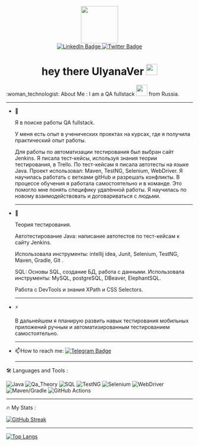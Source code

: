 <div id="header" align="center">
  <img src="https://media.giphy.com/media/v1.Y2lkPTc5MGI3NjExNWk3ZWdndXd0ZndlZWgxYWc1eWFpeGxxMGgyeDA1enVpOHc3aDM4ZSZlcD12MV9pbnRlcm5hbF9naWZfYnlfaWQmY3Q9Zw/3o7WTL4qQCbbLLV2Pm/giphy.gif" width="100"/>
</div>
<div id="badges" align="center">
  <a href="https://www.linkedin.com/in/ulyana-veryaskina/">
    <img src="https://img.shields.io/badge/LinkedIn-blue?style=for-the-badge&logo=linkedin&logoColor=white" alt="LinkedIn Badge"/>
  </a>
  <a href="https://t.me/V_U_G_13">
    <img src="https://img.shields.io/badge/Telegram-blue?style=for-the-badge&logo=telegram&logoColor=white" alt="Twitter Badge"/>
  </a>
</div>
<div id="badges" align="center">
<img src="https://komarev.com/ghpvc/?username=UlyanaVer&style=flat-square&color=blue" alt=""/>
  </div>
  <div id="badges" align="center">
<h1> 
  hey there UlyanaVer
  <img src="https://media.giphy.com/media/hvRJCLFzcasrR4ia7z/giphy.gif" width="30px"/>
</h1>
     </div>
 :woman_technologist: About Me :
 I am a QA fullstack <img src="https://media.giphy.com/media/WUlplcMpOCEmTGBtBW/giphy.gif" width="30"> from Russia.
 
  --- 
  
- :telescope:
  
  Я в поиске работы QA fullstack.
  
  У меня есть опыт в ученических проектах на курсах, где я получила практический опыт работы.

  Для работы по автоматизации тестирования был выбран сайт Jenkins.
  Я писала тест-кейсы, используя знания теории тестирования, в Trello.
  По тест-кейсам я писала автотесты на языке Java. Проект  использовал: Maven, TestNG, Selenium, WebDriver. 
  Я научилась работать с ветками gitHub и разрешать конфликты.
  В процессе обучения я работала самостоятельно и в команде. Это помогло мне понять специфику удалённой работы. 
  Я научилась по новому взаимодействовать и договариваться с людьми. 
  
  --- 
 
- :seedling:
  
  Теория тестирования.
  
  Автотестирование Java: написание автотестов по тест-кейсам к сайту Jenkins.
  
  Использовала инструменты: intellij idea, Junit, Selenium, TestNG, Maven, Gradle, Git .
  
  SQL: Основы SQL, создание БД, работа с данными. Использовала инструменты: MySQL, postgreSQL, DBeaver, ElephantSQL.
  
  Работа с DevTools и знания XPath и CSS Selectors.
  
   ---
  
- :zap:
  
  В дальнейшем я планирую развить навык тестирования мобильных приложений ручным и автоматизированным тестированием самостоятельно.

   --- 

- :mailbox:How to reach me: [![Telegram Badge](https://img.shields.io/badge/-@V_U_G_13-blue?style=flat&logo=Telegram&logoColor=white)](https://t.me/V_U_G_13)
  
   ---

 :hammer_and_wrench: Languages and Tools :

![Java](https://img.shields.io/badge/Java-F7DF1E?style=for-the-badge&logo=java&logoColor=red)
![Qa_Theory](https://img.shields.io/badge/Qa_Theory-316192?style=for-the-badge&logo=Qa_Theory&logoColor=white)
![SQL](https://img.shields.io/badge/SQL-6DA55F?style=for-the-badge&logo=SQL&logoColor=orange)
![TestNG](https://img.shields.io/badge/TestNG-%2320232a.svg?style=for-the-badge&logo=TestNG&logoColor=%2361DAFB)
![Selenium](https://img.shields.io/badge/Selenium-%23593d88.svg?style=for-the-badge&logo=Selenium&logoColor=green)
![WebDriver](https://img.shields.io/badge/WebDriver-black?style=for-the-badge&logo=WebDriver&logoColor=orange)
![Maven/Gradle](https://img.shields.io/badge/Maven/Gradle-black?style=for-the-badge&logo=Maven/Gradle&logoColor=white)
![GitHub Actions](https://img.shields.io/badge/github%20actions-%232671E5.svg?style=for-the-badge&logo=githubactions&logoColor=blue)

   --- 

:fire: My Stats :

[![GitHub Streak](https://streak-stats.demolab.com?user=UlyanaVer&theme=transparent&hide_border=true&mode=weekly&fire=FF2222&dates=2C68F6&currStreakLabel=2C68F6&currStreakNum=2C68F6)](https://git.io/streak-stats)

   ---

[![Top Langs](https://github-readme-stats.vercel.app/api/top-langs/?username=UlyanaVer&layout=compact&theme=vision-friendly-dark)](https://github.com/anuraghazra/github-readme-stats)

